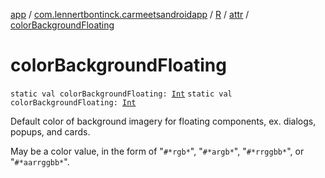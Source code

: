 [app](../../../index.md) / [com.lennertbontinck.carmeetsandroidapp](../../index.md) / [R](../index.md) / [attr](index.md) / [colorBackgroundFloating](./color-background-floating.md)

# colorBackgroundFloating

`static val colorBackgroundFloating: `[`Int`](https://kotlinlang.org/api/latest/jvm/stdlib/kotlin/-int/index.html)
`static val colorBackgroundFloating: `[`Int`](https://kotlinlang.org/api/latest/jvm/stdlib/kotlin/-int/index.html)

Default color of background imagery for floating components, ex. dialogs, popups, and cards.

May be a color value, in the form of "`#*rgb*`", "`#*argb*`", "`#*rrggbb*`", or "`#*aarrggbb*`".

